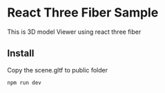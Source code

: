 # React Three Fiber Sample

This is 3D model Viewer using react three fiber

## Install
Copy the scene.gltf to public folder

```Start development server
npm run dev
